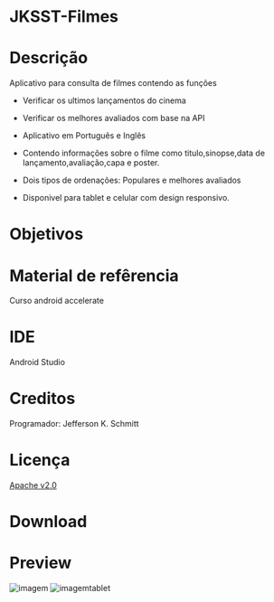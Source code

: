 # JKSST-Filmes


Descrição
=========


Aplicativo para consulta de filmes contendo as funções

- Verificar os ultimos lançamentos do cinema

- Verificar os melhores avaliados com base na API

- Aplicativo em Português e Inglês

- Contendo informações sobre o filme como titulo,sinopse,data de lançamento,avaliação,capa e poster.

- Dois tipos de ordenações: Populares e melhores avaliados

- Disponivel para tablet e celular com design responsivo.


Objetivos
=========


Material de refêrencia
======================

Curso android accelerate 


IDE
====

Android Studio

Creditos
=========

Programador: Jefferson K. Schmitt

Licença
========

[Apache v2.0](http://www.apache.org/licenses/LICENSE-2.0.html)


Download
=======

Preview
=======
![imagem](http://i.imgur.com/ea1mA3N.jpg)
![imagemtablet](http://i.imgur.com/J0EbVKZ.jpg)
